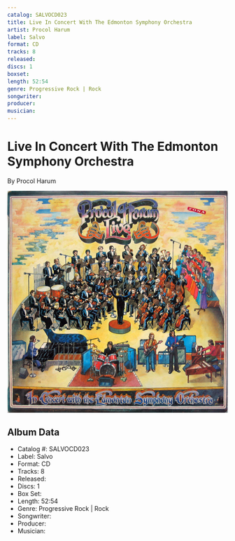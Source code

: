 ```yaml
---
catalog: SALVOCD023
title: Live In Concert With The Edmonton Symphony Orchestra
artist: Procol Harum
label: Salvo
format: CD
tracks: 8
released: 
discs: 1
boxset: 
length: 52:54
genre: Progressive Rock | Rock
songwriter: 
producer: 
musician: 
---
```


# Live In Concert With The Edmonton Symphony Orchestra

By Procol Harum

![](../../assets/cdcovers/Procol_Harum-Live_In_Concert_With_The_Edmonton_Symphony_Orchestra.png)

## Album Data

- Catalog #: SALVOCD023
- Label: Salvo
- Format: CD
- Tracks: 8
- Released: 
- Discs: 1
- Box Set: 
- Length: 52:54
- Genre: Progressive Rock | Rock
- Songwriter: 
- Producer: 
- Musician: 

